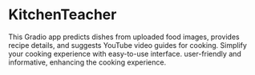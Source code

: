 # KitchenTeacher
This Gradio app predicts dishes from uploaded food images, provides recipe details, and suggests YouTube video guides for cooking. Simplify your cooking experience with easy-to-use interface. user-friendly and informative, enhancing the cooking experience.

